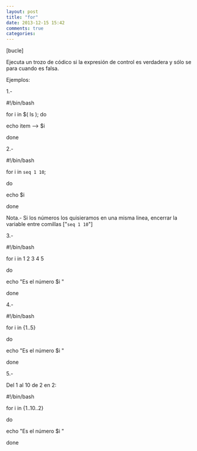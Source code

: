 ```yaml
---
layout: post
title: "for"
date: 2013-12-15 15:42
comments: true
categories: 
---
```

[bucle]

Ejecuta un trozo de códico si la expresión de control es verdadera y sólo se para cuando es falsa.

Ejemplos:

1.-

#!/bin/bash

for i in $( ls ); do

echo item --> $i

done

2.-

#!/bin/bash

for i in `seq 1 10`;

do

echo $i

done

Nota.- Si los números los quisieramos en una misma linea, encerrar la variable entre comillas ["`seq 1 10`"]

3.-

#!/bin/bash

for i in 1 2 3 4 5

do

echo "Es el número $i "

done

4.-

#!/bin/bash

for i in {1..5}

do

echo "Es el número $i "

done

5.-

Del 1 al 10 de 2 en 2:

#!/bin/bash

for i in {1..10..2}

do

echo "Es el número $i "

done

